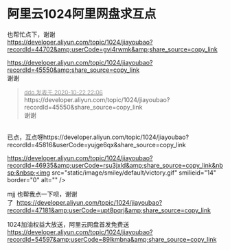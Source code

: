 # 阿里云1024阿里网盘求互点


也帮忙点下，谢谢 <br />
https://developer.aliyun.com/topic/1024/jiayoubao?recordId=44702&amp;userCode=gvi4rwmk&amp;share_source=copy_link

https://developer.aliyun.com/topic/1024/jiayoubao?recordId=45550&amp;share_source=copy_link<br />
谢谢

<div class="quote"><blockquote><font size="2"><a href="https://www.hostloc.com/forum.php?mod=redirect&amp;goto=findpost&amp;pid=9338324&amp;ptid=757360" target="_blank"><font color="#999999">ddo 发表于 2020-10-22 22:06</font></a></font><br />
https://developer.aliyun.com/topic/1024/jiayoubao?recordId=45550&amp;share_source=copy_link<br />
谢谢</blockquote></div><br />
已点，互点呀https://developer.aliyun.com/topic/1024/jiayoubao?recordId=45816&amp;userCode=yujge6qx&amp;share_source=copy_link

https://developer.aliyun.com/topic/1024/jiayoubao?recordId=46935&amp;userCode=rsu3jxld&amp;share_source=copy_link&nbsp;&nbsp;<img src="static/image/smiley/default/victory.gif" smilieid="14" border="0" alt="" /><img src="static/image/smiley/default/victory.gif" smilieid="14" border="0" alt="" /><img src="static/image/smiley/default/victory.gif" smilieid="14" border="0" alt="" />

mjj 也帮我点一下呗，谢谢了&nbsp;&nbsp;https://developer.aliyun.com/topic/1024/jiayoubao?recordId=47181&amp;userCode=upt8pqrj&amp;share_source=copy_link<img id="aimg_KlsIz" onclick="zoom(this, this.src, 0, 0, 0)" class="zoom" src="https://cdn.jsdelivr.net/gh/hishis/forum-master/public/images/patch.gif" onmouseover="img_onmouseoverfunc(this)" onload="thumbImg(this)" border="0" alt="" />

1024加油权益大放送，阿里云网盘首发免费送 https://developer.aliyun.com/topic/1024/jiayoubao?recordId=54597&amp;userCode=89lkmbna&amp;share_source=copy_link
